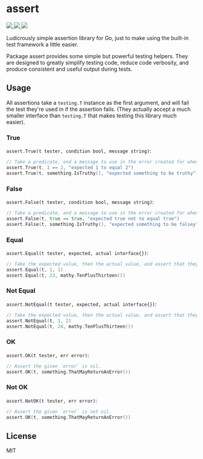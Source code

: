 # assert

<p>
    <a href="https://travis-ci.org/SeerUK/assert">
        <img src="https://api.travis-ci.org/SeerUK/assert.svg?branch=master" />
    </a>
    <a href="https://goreportcard.com/report/github.com/SeerUK/assert">
        <img src="https://goreportcard.com/badge/github.com/SeerUK/assert" />
    </a>
    <a href="https://github.com/SeerUK/assert/releases">
        <img src="https://img.shields.io/github/release/SeerUK/assert.svg" />
    </a>
</p>

Ludicrously simple assertion library for Go, just to make using the built-in test framework a
little easier.

Package assert provides some simple but powerful testing helpers. They are designed to greatly
simplify testing code, reduce code verbosity, and produce consistent and useful output during tests.

## Usage

All assertions take a `testing.T` instance as the first argument, and will fail the test they're
used in if the assertion fails. (They actually accept a much smaller interface than `testing.T`
that makes testing this library much easier).

### True

`assert.True(t tester, condition bool, message string)`:

```go
// Take a predicate, and a message to use in the error created for when the predicate is not truthy.
assert.True(t, 1 == 2, "expected 1 to equal 2")
assert.True(t, something.IsTruthy(), "expected something to be truthy")
```

### False

`assert.False(t tester, condition bool, message string)`:

```go
// Take a predicate, and a message to use in the error created for when the predicate is not falsey.
assert.False(t, true == true, "expected true not to equal true")
assert.False(t, something.IsTruthy(), "expected something to be falsey")
```

### Equal

`assert.Equal(t tester, expected, actual interface{})`:

```go
// Take the expected value, then the actual value, and assert that they are equal.
assert.Equal(t, 1, 1)
assert.Equal(t, 23, mathy.TenPlusThirteen())
```

### Not Equal

`assert.NotEqual(t tester, expected, actual interface{})`:

```go
// Take the expected value, then the actual value, and assert that they are not equal.
assert.NotEqual(t, 1, 2)
assert.NotEqual(t, 24, mathy.TenPlusThirteen())
```

### OK

`assert.OK(t tester, err error)`:

```go
// Assert the given `error` is nil.
assert.OK(t, something.ThatMayReturnAnError())
```

### Not OK

`assert.NotOK(t tester, err error)`:

```go
// Assert the given `error` is not nil.
assert.OK(t, something.ThatMayReturnAnError())
```

## License

MIT
